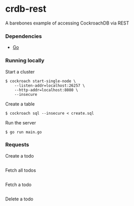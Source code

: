 # crdb-rest
A barebones example of accessing CockroachDB via REST

### Dependencies

* [Go](https://go.dev)

### Running locally

Start a cluster
```
$ cockroach start-single-node \
    --listen-addr=localhost:26257 \
    --http-addr=localhost:8080 \
    --insecure
```

Create a table
```
$ cockroach sql --insecure < create.sql
```

Run the server
```
$ go run main.go
```

### Requests

Create a todo
```

```

Fetch all todos
```

```

Fetch a todo
```

```

Delete a todo
```

```